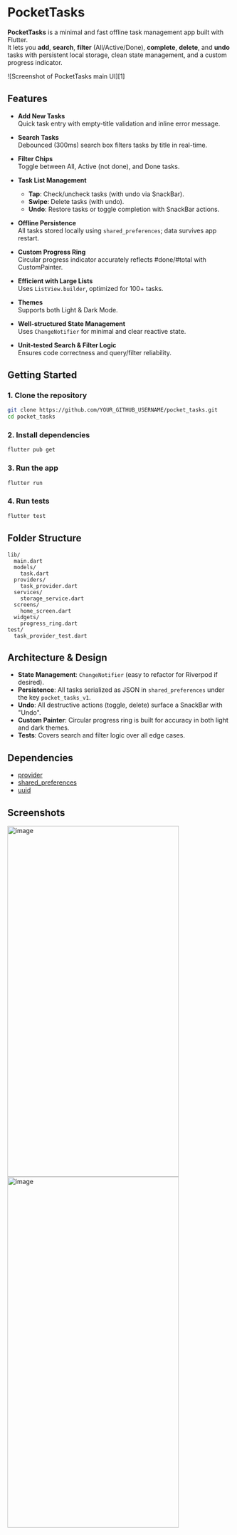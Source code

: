 # PocketTasks

**PocketTasks** is a minimal and fast offline task management app built with Flutter.  
It lets you **add**, **search**, **filter** (All/Active/Done), **complete**, **delete**, and **undo** tasks with persistent local storage, clean state management, and a custom progress indicator.

![Screenshot of PocketTasks main UI][1]

## Features

- **Add New Tasks**  
  Quick task entry with empty-title validation and inline error message.

- **Search Tasks**  
  Debounced (300ms) search box filters tasks by title in real-time.

- **Filter Chips**  
  Toggle between All, Active (not done), and Done tasks.

- **Task List Management**
  - **Tap**: Check/uncheck tasks (with undo via SnackBar).
  - **Swipe**: Delete tasks (with undo).
  - **Undo**: Restore tasks or toggle completion with SnackBar actions.

- **Offline Persistence**  
  All tasks stored locally using `shared_preferences`; data survives app restart.

- **Custom Progress Ring**  
  Circular progress indicator accurately reflects #done/#total with CustomPainter.

- **Efficient with Large Lists**  
  Uses `ListView.builder`, optimized for 100+ tasks.

- **Themes**  
  Supports both Light & Dark Mode.

- **Well-structured State Management**  
  Uses `ChangeNotifier` for minimal and clear reactive state.

- **Unit-tested Search & Filter Logic**  
  Ensures code correctness and query/filter reliability.

## Getting Started

### 1. Clone the repository

```sh
git clone https://github.com/YOUR_GITHUB_USERNAME/pocket_tasks.git
cd pocket_tasks
```

### 2. Install dependencies

```sh
flutter pub get
```

### 3. Run the app

```sh
flutter run
```

### 4. Run tests

```sh
flutter test
```

## Folder Structure

```
lib/
  main.dart
  models/
    task.dart
  providers/
    task_provider.dart
  services/
    storage_service.dart
  screens/
    home_screen.dart
  widgets/
    progress_ring.dart
test/
  task_provider_test.dart
```

## Architecture & Design

- **State Management**: `ChangeNotifier` (easy to refactor for Riverpod if desired).
- **Persistence**: All tasks serialized as JSON in `shared_preferences` under the key `pocket_tasks_v1`.
- **Undo**: All destructive actions (toggle, delete) surface a SnackBar with "Undo".
- **Custom Painter**: Circular progress ring is built for accuracy in both light and dark themes.
- **Tests**: Covers search and filter logic over all edge cases.

## Dependencies

- [provider](https://pub.dev/packages/provider)
- [shared_preferences](https://pub.dev/packages/shared_preferences)
- [uuid](https://pub.dev/packages/uuid)


## Screenshots
<img width="385" height="787" alt="image" src="https://github.com/user-attachments/assets/ab91e455-028d-4c6b-ad04-bed678b5ca5b" />
<img width="385" height="787" alt="image" src="https://github.com/user-attachments/assets/b54be00e-c5c3-4c0c-8a91-a8e5506c6e04" />


